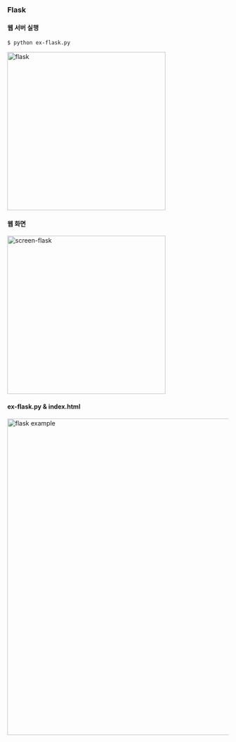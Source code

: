 ### Flask

#### 웹 서버 실행
```shell
$ python ex-flask.py 
```
<img width="360" alt="flask" src="https://github.com/sanglim00/WebServerFramwork/assets/54923245/7496a4b0-af5f-484f-a725-ac60dd6b7d78">


#### 웹 화면
<img width="360" alt="screen-flask" src="https://github.com/sanglim00/WebServerFramwork/assets/54923245/2d9d3fae-0c09-4267-8a1e-0e66d86e98f8">


#### ex-flask.py & index.html

<img width="720" alt="flask example" src="https://github.com/sanglim00/WebServerFramwork/assets/54923245/ae2728fc-4cd5-4c68-9580-8f7060bd16f7">
